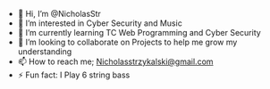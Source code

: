 - 👋 Hi, I’m @NicholasStr 
- 👀 I’m interested in Cyber Security and Music 
- 🌱 I’m currently learning TC Web Programming and Cyber Security
- 💞️ I’m looking to collaborate on Projects to help me grow my understanding
- 📫 How to reach me; Nicholasstrzykalski@gmail.com
- ⚡ Fun fact: I Play 6 string bass
